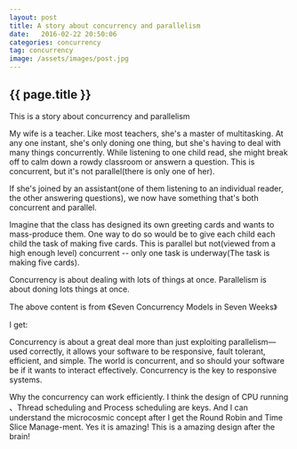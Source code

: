 ```yaml
---
layout: post
title: A story about concurrency and parallelism
date:   2016-02-22 20:50:06
categories: concurrency
tag: concurrency
image: /assets/images/post.jpg
---
```

<h2>{{ page.title }}</h2>

  <p>This is a story about concurrency and parallelism</p>
  <p>My wife is a teacher. Like most teachers, she's a master of multitasking. At any one 
     instant, she's only doning one thing, but she's having to deal with many things concurrently.
     While listening to one child read, she might break off to calm down a rowdy classroom or answern
     a question. This is concurrent, but it's not parallel(there is only one of her).
  </p>
  <p>
     If she's joined by an assistant(one of them listening to an individual reader, the other answering questions),
     we now have something that's both concurrent and parallel.
  </p>
  <p>
     Imagine that the class has designed its own greeting cards and wants to mass-produce them.
     One way to do so would be to give each child each child the task of making five cards.
     This is parallel but not(viewed from a high enough level) concurrent -- only one task is underway(The task is making five cards).
  </p>
  <p>
    Concurrency is about dealing with lots of things at once.
    Parallelism is about doning lots things at once.
  </p>
  <p>The above content is from 《Seven Concurrency Models in Seven Weeks》</p>
  <p>I get:</p>
  <p>
     Concurrency is about a great deal more than just exploiting parallelism—used
     correctly, it allows your software to be responsive, fault tolerant, efficient,
     and simple.
     The world is concurrent, and so should your software be if it wants to interact
     effectively.
     Concurrency is the key to responsive systems.
  </p>
  <p>
     Why the concurrency can work efficiently. I think the design of CPU running 、Thread scheduling and Process scheduling
     are keys. And I can understand the microcosmic concept after I get the Round Robin and Time Slice Manage-ment.
     Yes it is amazing! This is a amazing design after the brain!
  </p>
